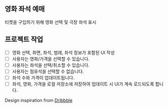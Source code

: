## 영화 좌석 예매

티켓을 구입하기 위해 영화 선택 및 극장 좌석 표시

## 프로젝트 작업

- [ ] 영화 선택, 화면, 좌석, 범례, 좌석 정보가 포함된 UI 작성
- [ ] 사용자는 영화/가격을 선택할 수 있습니다.
- [ ] 사용자는 좌석을 선택/취소할 수 있습니다.
- [ ] 사용자는 점유석을 선택할 수 없습니다.
- [ ] 좌석 수와 가격이 업데이트됩니다.
- [ ] 좌석, 영화, 가격을 로컬 저장소에 저장하여 업데이트 시 UI가 계속 로드되도록 합니다.

Design inspiration from [Dribbble](https://dribbble.com/shots/3628370-Movie-Seat-Booking)
